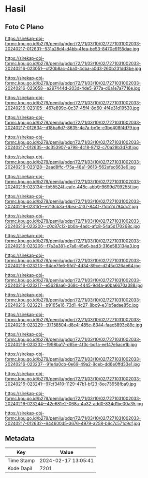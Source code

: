 # Hasil

## Foto C Plano

https://sirekap-obj-formc.kpu.go.id/b278/pemilu/pdpr/72/71/03/10/02/7271031002033-20240217-012631--531a28d4-d4bb-4fea-be53-8470e9155dae.jpg

https://sirekap-obj-formc.kpu.go.id/b278/pemilu/pdpr/72/71/03/10/02/7271031002033-20240216-023051--cf20b8ac-4ba0-4cba-a0d3-260b231dd3be.jpg

https://sirekap-obj-formc.kpu.go.id/b278/pemilu/pdpr/72/71/03/10/02/7271031002033-20240216-023058--a297444d-203d-4de5-977a-d6a1e7a7716e.jpg

https://sirekap-obj-formc.kpu.go.id/b278/pemilu/pdpr/72/71/03/10/02/7271031002033-20240216-023105--467e899c-0c37-45f4-8d60-4f4e31d19530.jpg

https://sirekap-obj-formc.kpu.go.id/b278/pemilu/pdpr/72/71/03/10/02/7271031002033-20240217-012634--d18ba6d7-8635-4a7a-be1e-e3bc408f4d79.jpg

https://sirekap-obj-formc.kpu.go.id/b278/pemilu/pdpr/72/71/03/10/02/7271031002033-20240217-012635--dc353907-a798-4c18-8712-c70a29b3d7df.jpg

https://sirekap-obj-formc.kpu.go.id/b278/pemilu/pdpr/72/71/03/10/02/7271031002033-20240216-023128--2aad8ffc-f75a-48a1-9613-562efec663e9.jpg

https://sirekap-obj-formc.kpu.go.id/b278/pemilu/pdpr/72/71/03/10/02/7271031002033-20240216-023134--fb55524f-eafe-448c-abb9-9699d799255f.jpg

https://sirekap-obj-formc.kpu.go.id/b278/pemilu/pdpr/72/71/03/10/02/7271031002033-20240216-023151--e213cb3a-0bea-4137-8441-7fdb2d794dc2.jpg

https://sirekap-obj-formc.kpu.go.id/b278/pemilu/pdpr/72/71/03/10/02/7271031002033-20240216-023200--c0c87c12-bb0a-4adc-afc8-54a5d170268c.jpg

https://sirekap-obj-formc.kpu.go.id/b278/pemilu/pdpr/72/71/03/10/02/7271031002033-20240216-023206--f7a3a381-c7a6-45e6-bad3-316e583134a3.jpg

https://sirekap-obj-formc.kpu.go.id/b278/pemilu/pdpr/72/71/03/10/02/7271031002033-20240216-023213--94ce7fe6-5fd7-4d34-89ce-d245c026ae64.jpg

https://sirekap-obj-formc.kpu.go.id/b278/pemilu/pdpr/72/71/03/10/02/7271031002033-20240216-023217--e5628aa6-368c-4445-9d4a-a0ba6670a388.jpg

https://sirekap-obj-formc.kpu.go.id/b278/pemilu/pdpr/72/71/03/10/02/7271031002033-20240216-023221--b9165e16-73d1-4c27-8bc9-e31b5adae85c.jpg

https://sirekap-obj-formc.kpu.go.id/b278/pemilu/pdpr/72/71/03/10/02/7271031002033-20240216-023229--37158504-d8c4-485c-8344-faac5893c89c.jpg

https://sirekap-obj-formc.kpu.go.id/b278/pemilu/pdpr/72/71/03/10/02/7271031002033-20240216-023232--f998ba17-d65e-4f3c-bd1a-ee147e5ace1b.jpg

https://sirekap-obj-formc.kpu.go.id/b278/pemilu/pdpr/72/71/03/10/02/7271031002033-20240216-023237--91e4a0cb-0e69-49a2-8ceb-dd6e0ffd33e1.jpg

https://sirekap-obj-formc.kpu.go.id/b278/pemilu/pdpr/72/71/03/10/02/7271031002033-20240216-023241--97cf3410-1129-47b1-bf23-8ee73958fba9.jpg

https://sirekap-obj-formc.kpu.go.id/b278/pemilu/pdpr/72/71/03/10/02/7271031002033-20240216-023244--42e681e2-068a-4a32-add0-834d1be00a35.jpg

https://sirekap-obj-formc.kpu.go.id/b278/pemilu/pdpr/72/71/03/10/02/7271031002033-20240217-012632--644600d5-3676-4979-a258-b6c7c571c9cf.jpg


## Metadata

| Key        | Value               |
| ---------- | ------------------- |
| Time Stamp | 2024-02-17 13:05:41 |
| Kode Dapil | 7201                |



